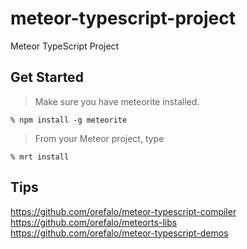 meteor-typescript-project
=========================

Meteor TypeScript Project

## Get Started

> Make sure you have meteorite installed.

```
% npm install -g meteorite
```

> From your Meteor project, type

```
% mrt install
```

## Tips

https://github.com/orefalo/meteor-typescript-compiler<br>
https://github.com/orefalo/meteorts-libs<br>
https://github.com/orefalo/meteor-typescript-demos
